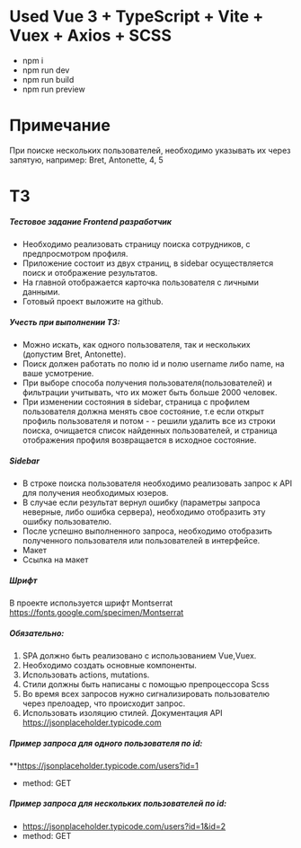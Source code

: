 # Used Vue 3 + TypeScript + Vite + Vuex + Axios + SCSS
* npm i
* npm run dev
* npm run build
* npm run preview

# Примечание
При поиске нескольких пользователей, необходимо указывать их через запятую, например: Bret, Antonette, 4, 5

# ТЗ
##### Тестовое задание Frontend разработчик
- Необходимо реализовать страницу поиска сотрудников, с предпросмотром профиля.
- Приложение состоит из двух страниц, в sidebar осуществляется поиск и отображение результатов.
- На главной отображается карточка пользователя с личными данными.
- Готовый проект выложите на github.
##### Учесть при выполнении ТЗ:
- Можно искать, как одного пользователя, так и нескольких (допустим Bret, Antonette).
- Поиск должен работать по полю id и полю username либо name, на ваше усмотрение.
- При выборе способа получения пользователя(пользователей) и фильтрации учитывать, что их может быть больше 2000 человек.
- При изменении состояния в sidebar, страница с профилем пользователя должна менять свое состояние, т.е если открыт профиль пользователя и потом - - решили удалить все из строки поиска, очищается список найденных пользователей, и страница отображения профиля возвращается в исходное состояние.

##### Sidebar
- В строке поиска пользователя необходимо реализовать запрос к API для получения необходимых юзеров.
- В случае если результат вернул ошибку (параметры запроса неверные, либо ошибка сервера), необходимо отобразить эту ошибку пользователю.
- После успешно выполненного запроса, необходимо отобразить полученного пользователя или пользователей в интерфейсе.
- Макет
- Ссылка на макет

##### Шрифт
В проекте используется шрифт Montserrat https://fonts.google.com/specimen/Montserrat

##### Обязательно:
1. SPA должно быть реализовано с использованием Vue,Vuex.
2. Необходимо создать основные компоненты.
3. Использовать actions, mutations. 
3. Стили должны быть написаны с помощью препроцессора Scss
4. Во время всех запросов нужно сигнализировать пользователю через прелоадер, что происходит запрос.
5. Использовать изоляцию стилей.
Документация API
https://jsonplaceholder.typicode.com
##### Пример запроса для одного пользователя по id:
 **https://jsonplaceholder.typicode.com/users?id=1
 * method: GET
##### Пример запроса для нескольких пользователей по id:
 * https://jsonplaceholder.typicode.com/users?id=1&id=2
 * method: GET


